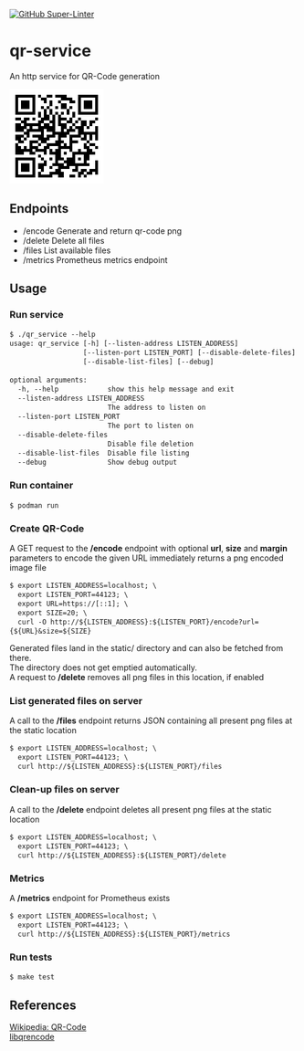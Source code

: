 [![GitHub Super-Linter](https://github.com/bbusse/qr-service/workflows/Lint%20Code%20Base/badge.svg)](https://github.com/marketplace/actions/super-linter)
# qr-service
An http service for QR-Code generation  
  
![QR-Code](qr-code.png "QR Code")
## Endpoints
- /encode  Generate and return qr-code png
- /delete  Delete all files
- /files   List available files
- /metrics Prometheus metrics endpoint

## Usage
### Run service
```
$ ./qr_service --help
usage: qr_service [-h] [--listen-address LISTEN_ADDRESS]
                  [--listen-port LISTEN_PORT] [--disable-delete-files]
                  [--disable-list-files] [--debug]

optional arguments:
  -h, --help            show this help message and exit
  --listen-address LISTEN_ADDRESS
                        The address to listen on
  --listen-port LISTEN_PORT
                        The port to listen on
  --disable-delete-files
                        Disable file deletion
  --disable-list-files  Disable file listing
  --debug               Show debug output
```
### Run container
```
$ podman run 
```
### Create QR-Code
A GET request to the **/encode** endpoint with optional **url**, **size** and **margin** parameters to encode the given URL immediately returns a png encoded image file
```
$ export LISTEN_ADDRESS=localhost; \
  export LISTEN_PORT=44123; \
  export URL=https://[::1]; \
  export SIZE=20; \
  curl -O http://${LISTEN_ADDRESS}:${LISTEN_PORT}/encode?url={${URL}&size=${SIZE}
```
Generated files land in the static/ directory and can also be fetched from there.  
The directory does not get emptied automatically.  
A request to **/delete** removes all png files in this location, if enabled

### List generated files on server
A call to the **/files** endpoint returns JSON containing all present png files at the static location
```
$ export LISTEN_ADDRESS=localhost; \
  export LISTEN_PORT=44123; \
  curl http://${LISTEN_ADDRESS}:${LISTEN_PORT}/files
```
### Clean-up files on server
A call to the **/delete** endpoint deletes all present png files at the static location
```
$ export LISTEN_ADDRESS=localhost; \
  export LISTEN_PORT=44123; \
  curl http://${LISTEN_ADDRESS}:${LISTEN_PORT}/delete
```

### Metrics
A **/metrics** endpoint for Prometheus exists
```
$ export LISTEN_ADDRESS=localhost; \
  export LISTEN_PORT=44123; \
  curl http://${LISTEN_ADDRESS}:${LISTEN_PORT}/metrics
```

### Run tests
```
$ make test
```

## References
[Wikipedia: QR-Code](https://en.wikipedia.org/wiki/QR_code)  
[libqrencode](https://github.com/fukuchi/libqrencode)
